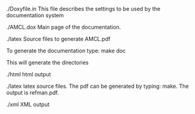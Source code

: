 ./Doxyfile.in         This file describes the settings to be used by the 
                      documentation system

./AMCL.dox            Main page of the documentation.

./latex 	      Source files to generate AMCL.pdf 

To generate the documentation type: make doc

This will generate the directories

./html    html output

./latex   latex source files. The pdf can be generated by
          typing: make. The output is refman.pdf.

./xml     XML output


